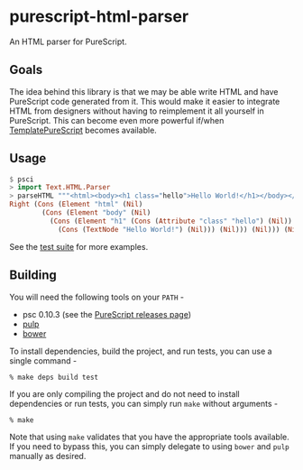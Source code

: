 # purescript-html-parser

An HTML parser for PureScript.

## Goals

The idea behind this library is that we may be able write HTML and have PureScript code generated from it.
This would make it easier to integrate HTML from designers without having to reimplement it all yourself in PureScript.
This can become even more powerful if/when [TemplatePureScript](https://github.com/purescript/purescript/issues/140)
becomes available.

## Usage

```purescript
$ psci
> import Text.HTML.Parser
> parseHTML """<html><body><h1 class="hello">Hello World!</h1></body></html>"""
Right (Cons (Element "html" (Nil)
        (Cons (Element "body" (Nil)
          (Cons (Element "h1" (Cons (Attribute "class" "hello") (Nil))
            (Cons (TextNode "Hello World!") (Nil))) (Nil))) (Nil))) (Nil))
```

See the [test suite](test/Main.purs) for more examples.

## Building

You will need the following tools on your `PATH` -
  * psc 0.10.3 (see the [PureScript releases page](https://github.com/purescript/purescript/releases))
  * [pulp](https://github.com/bodil/pulp)
  * [bower](https://bower.io/)

To install dependencies, build the project, and run tests, you can use a single command -

```
% make deps build test
```

If you are only compiling the project and do not need to install dependencies or
run tests, you can simply run `make` without arguments -

```
% make
```

Note that using `make` validates that you have the appropriate tools available. If you need
to bypass this, you can simply delegate to using `bower` and `pulp` manually as desired.
